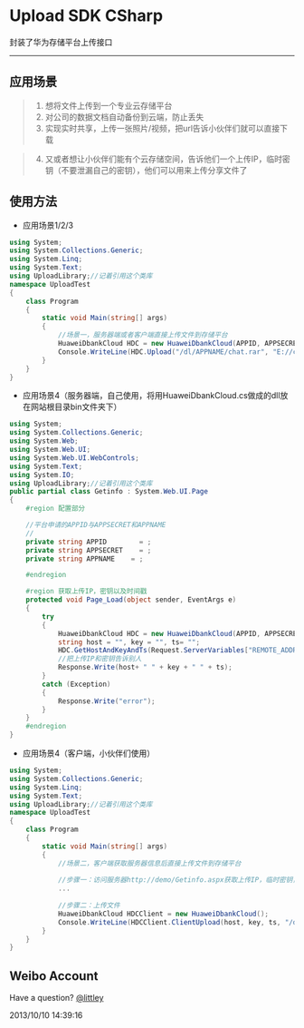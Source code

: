 Upload SDK CSharp
=====================
封装了华为存储平台上传接口
* * *

应用场景
-----------
> 1. 想将文件上传到一个专业云存储平台
> 2. 对公司的数据文档自动备份到云端，防止丢失
> 3. 实现实时共享，上传一张照片/视频，把url告诉小伙伴们就可以直接下载

> 4. 又或者想让小伙伴们能有个云存储空间，告诉他们一个上传IP，临时密钥（不要泄漏自己的密钥），他们可以用来上传分享文件了

使用方法
----------

*	应用场景1/2/3
```csharp
using System;
using System.Collections.Generic;
using System.Linq;
using System.Text;
using UploadLibrary;//记着引用这个类库
namespace UploadTest
{
	class Program
	{
		static void Main(string[] args)
		{
			//场景一，服务器端或者客户端直接上传文件到存储平台
			HuaweiDbankCloud HDC = new HuaweiDbankCloud(APPID, APPSECRET, APPNAME);
			Console.WriteLine(HDC.Upload("/dl/APPNAME/chat.rar", "E://chat.rar"));
		}
	}
}
```

*   应用场景4（服务器端，自己使用，将用HuaweiDbankCloud.cs做成的dll放在网站根目录bin文件夹下）
```csharp
using System;
using System.Collections.Generic;
using System.Web;
using System.Web.UI;
using System.Web.UI.WebControls;
using System.Text;
using System.IO;
using UploadLibrary;//记着引用这个类库
public partial class Getinfo : System.Web.UI.Page
{
	#region 配置部分

	//平台申请的APPID与APPSECRET和APPNAME
	//
	private string APPID		= ;
	private string APPSECRET	= ;
	private string APPNAME	  = ;

	#endregion

	#region 获取上传IP，密钥以及时间戳
	protected void Page_Load(object sender, EventArgs e)
	{
		try
		{
			HuaweiDbankCloud HDC = new HuaweiDbankCloud(APPID, APPSECRET, APPNAME);
			string host = "", key = "", ts= "";
			HDC.GetHostAndKeyAndTs(Request.ServerVariables["REMOTE_ADDR"], ref host, ref key, ref ts);
			//把上传IP和密钥告诉别人
			Response.Write(host+ " " + key + " " + ts);
		}
		catch (Exception)
		{
			Response.Write("error");
		}
	}
	#endregion
}
```

*   应用场景4（客户端，小伙伴们使用）
```csharp
using System;
using System.Collections.Generic;
using System.Linq;
using System.Text;
using UploadLibrary;//记着引用这个类库
namespace UploadTest
{
	class Program
	{
		static void Main(string[] args)
		{
			//场景二，客户端获取服务器信息后直接上传文件到存储平台
			
			//步骤一：访问服务器http://demo/Getinfo.aspx获取上传IP，临时密钥，时间戳信息
			...
			
			//步骤二：上传文件
			HuaweiDbankCloud HDCClient = new HuaweiDbankCloud();
			Console.WriteLine(HDCClient.ClientUpload(host, key, ts, "/dl/"+APPNAME+"/chat.rar", "E://chat.rar"));
		}
	}
}
```

Weibo Account
-------------

Have a question? [@littley](http://weibo.com/littley)

2013/10/10 14:39:16 

